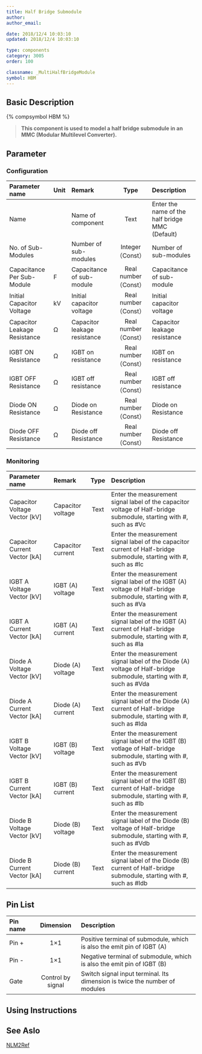 ```yaml
---
title: Half Bridge Submodule
author:
author_email:

date: 2018/12/4 10:03:10
updated: 2018/12/4 10:03:10

type: components
category: 3005
order: 100

classname: _MultiHalfBridgeModule
symbol: HBM
---
```


## Basic Description

{% compsymbol HBM %}

> **This component is used to model a half bridge submodule in an MMC (Modular Multilevel Converter).**

## Parameter

### Configuration

| Parameter name               | Unit | Remark                       |         Type         | Description                                     |
| :--------------------------- | :--- | :--------------------------- | :------------------: | :---------------------------------------------- |
| Name                         |      | Name of component            |         Text         | Enter the name of the half bridge MMC (Default) |
| No. of Sub-Modules           |      | Number of sub-modules        |  Integer （Const）   | Number of sub-modules                           |
| Capacitance Per Sub-Module   | F    | Capacitance of sub-module    | Real number（Const） | Capacitance of sub-module                       |
| Initial Capacitor Voltage    | kV   | Initial capacitor voltage    | Real number（Const） | Initial capacitor voltage                       |
| Capacitor Leakage Resistance | Ω    | Capacitor leakage resistance | Real number（Const） | Capacitor leakage resistance                    |
| IGBT ON Resistance           | Ω    | IGBT on resistance           | Real number（Const） | IGBT on resistance                              |
| IGBT OFF Resistance          | Ω    | IGBT off resistance          | Real number（Const） | IGBT off resistance                             |
| Diode ON Resistance          | Ω    | Diode on Resistance          | Real number（Const） | Diode on Resistance                             |
| Diode OFF Resistance         | Ω    | Diode off Resistance         | Real number（Const） | Diode off Resistance                            |

### Monitoring

| Parameter name                  | Remark            | Type | Description                                                                                                         |
| :------------------------------ | :---------------- | :--: | :------------------------------------------------------------------------------------------------------------------ |
| Capacitor Voltage Vector \[kV\] | Capacitor voltage | Text | Enter the measurement signal label of the capacitor voltage of Half-bridge submodule, starting with #, such as #Vc  |
| Capacitor Current Vector \[kA\] | Capacitor current | Text | Enter the measurement signal label of the capacitor current of Half-bridge submodule, starting with #, such as #Ic  |
| IGBT A Voltage Vector \[kV\]    | IGBT (A) voltage  | Text | Enter the measurement signal label of the IGBT (A) voltage of Half-bridge submodule, starting with #, such as #Va   |
| IGBT A Current Vector \[kA\]    | IGBT (A) current  | Text | Enter the measurement signal label of the IGBT (A) current of Half-bridge submodule, starting with #, such as #Ia   |
| Diode A Voltage Vector \[kV\]   | Diode (A) voltage | Text | Enter the measurement signal label of the Diode (A) voltage of Half-bridge submodule, starting with #, such as #Vda |
| Diode A Current Vector \[kA\]   | Diode (A) current | Text | Enter the measurement signal label of the Diode (A) current of Half-bridge submodule, starting with #, such as #Ida |
| IGBT B Voltage Vector \[kV\]    | IGBT (B) voltage  | Text | Enter the measurement signal label of the IGBT (B) votlage of Half-bridge submodule, starting with #, such as #Vb   |
| IGBT B Current Vector \[kA\]    | IGBT (B) current  | Text | Enter the measurement signal label of the IGBT (B) current of Half-bridge submodule, starting with #, such as #Ib   |
| Diode B Voltage Vector \[kV\]   | Diode (B) voltage | Text | Enter the measurement signal label of the Diode (B) voltage of Half-bridge submodule, starting with #, such as #Vdb |
| Diode B Current Vector \[kA\]   | Diode (B) current | Text | Enter the measurement signal label of the Diode (B) current of Half-bridge submodule, starting with #, such as #Idb |

## Pin List

| Pin name |     Dimension     | Description                                                                |
| :------- | :---------------: | :------------------------------------------------------------------------- |
| Pin +    |        1×1        | Positive terminal of submodule, which is also the emit pin of IGBT (A)     |
| Pin -    |        1×1        | Negative terminal of submodule, which is also the emit pin of IGBT (B)     |
| Gate     | Control by signal | Switch signal input terminal. Its dimension is twice the number of modules |

## Using Instructions

## See Aslo

[NLM2Ref](comp_FirePulseGenNLM2Ref.html)
